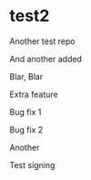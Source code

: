 # test2
Another test repo

And another added

Blar, Blar

Extra feature

Bug fix 1

Bug fix 2

Another

Test signing
